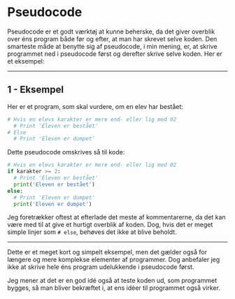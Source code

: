 # Pseudocode
Pseudocode er et godt værktøj at kunne beherske, da det giver overblik over éns program både før og efter, at man har skrevet selve koden. Den smarteste måde at benytte sig af pseudocode, i min mening, er, at skrive programmet ned i pseudocode først og derefter skrive selve koden. Her er et eksempel:

___
## 1 - Eksempel
Her er et program, som skal vurdere, om en elev har bestået:
```python
# Hvis en elevs karakter er mere end- eller lig med 02
  # Print 'Eleven er bestået'
# Else
  # Print 'Eleven er dumpet'
```
Dette pseudocode omskrives så til kode:
```python
# Hvis en elevs karakter er mere end- eller lig med 02
if karakter >= 2:
  # Print 'Eleven er bestået'
  print('Eleven er bestået')
else:
  # Print 'Eleven er dumpet'
  print('Eleven er dumpet')
```
Jeg foretrækker oftest at efterlade det meste af kommentarerne, da det kan være med til at give et hurtigt overblik af koden. Dog, hvis det er meget simple linjer som `# else`, behøves det ikke at blive beholdt.
___

Dette er et meget kort og simpelt eksempel, men det gælder også for længere og mere komplekse elementer af programmer. Dog anbefaler jeg ikke at skrive hele éns program udelukkende i pseudocode først. 

Jeg mener at det er en god idé også at teste koden ud, som programmet bygges, så man bliver bekræftet i, at ens idéer til programmet også virker.
